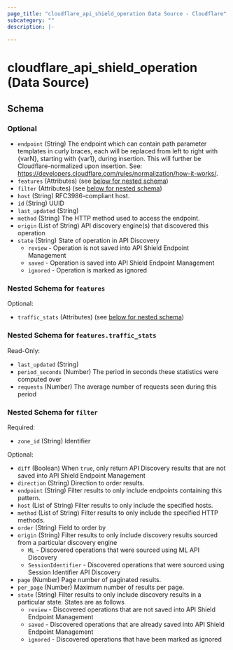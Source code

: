```yaml
---
page_title: "cloudflare_api_shield_operation Data Source - Cloudflare"
subcategory: ""
description: |-
  
---
```


# cloudflare_api_shield_operation (Data Source)




<!-- schema generated by tfplugindocs -->
## Schema

### Optional

- `endpoint` (String) The endpoint which can contain path parameter templates in curly braces, each will be replaced from left to right with {varN}, starting with {var1}, during insertion. This will further be Cloudflare-normalized upon insertion. See: https://developers.cloudflare.com/rules/normalization/how-it-works/.
- `features` (Attributes) (see [below for nested schema](#nestedatt--features))
- `filter` (Attributes) (see [below for nested schema](#nestedatt--filter))
- `host` (String) RFC3986-compliant host.
- `id` (String) UUID
- `last_updated` (String)
- `method` (String) The HTTP method used to access the endpoint.
- `origin` (List of String) API discovery engine(s) that discovered this operation
- `state` (String) State of operation in API Discovery
  * `review` - Operation is not saved into API Shield Endpoint Management
  * `saved` - Operation is saved into API Shield Endpoint Management
  * `ignored` - Operation is marked as ignored

<a id="nestedatt--features"></a>
### Nested Schema for `features`

Optional:

- `traffic_stats` (Attributes) (see [below for nested schema](#nestedatt--features--traffic_stats))

<a id="nestedatt--features--traffic_stats"></a>
### Nested Schema for `features.traffic_stats`

Read-Only:

- `last_updated` (String)
- `period_seconds` (Number) The period in seconds these statistics were computed over
- `requests` (Number) The average number of requests seen during this period



<a id="nestedatt--filter"></a>
### Nested Schema for `filter`

Required:

- `zone_id` (String) Identifier

Optional:

- `diff` (Boolean) When `true`, only return API Discovery results that are not saved into API Shield Endpoint Management
- `direction` (String) Direction to order results.
- `endpoint` (String) Filter results to only include endpoints containing this pattern.
- `host` (List of String) Filter results to only include the specified hosts.
- `method` (List of String) Filter results to only include the specified HTTP methods.
- `order` (String) Field to order by
- `origin` (String) Filter results to only include discovery results sourced from a particular discovery engine
  * `ML` - Discovered operations that were sourced using ML API Discovery
  * `SessionIdentifier` - Discovered operations that were sourced using Session Identifier API Discovery
- `page` (Number) Page number of paginated results.
- `per_page` (Number) Maximum number of results per page.
- `state` (String) Filter results to only include discovery results in a particular state. States are as follows
  * `review` - Discovered operations that are not saved into API Shield Endpoint Management
  * `saved` - Discovered operations that are already saved into API Shield Endpoint Management
  * `ignored` - Discovered operations that have been marked as ignored



